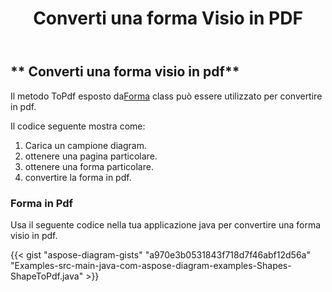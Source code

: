 ﻿---
title: Converti una forma Visio in PDF
type: docs
weight: 10
url: /it/java/convert-a-visio-shape-to-pdf/
description: Questa sezione spiega come convertire una forma visio in pdf con Aspose.Diagram.
---
## ** Converti una forma visio in pdf**
 Il metodo ToPdf esposto da[Forma](http://www.aspose.com/api/java/diagram/com.aspose.diagram/shape) class può essere utilizzato per convertire in pdf.

Il codice seguente mostra come:

1. Carica un campione diagram.
1. ottenere una pagina particolare.
1. ottenere una forma particolare.
1. convertire la forma in pdf.
### **Forma in Pdf**
Usa il seguente codice nella tua applicazione java per convertire una forma visio in pdf.

{{< gist "aspose-diagram-gists" "a970e3b0531843f718d7f46abf12d56a" "Examples-src-main-java-com-aspose-diagram-examples-Shapes-ShapeToPdf.java" >}}


